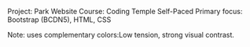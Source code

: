 Project: Park Website
Course: Coding Temple Self-Paced
Primary focus: Bootstrap (BCDN5), HTML, CSS

Note: uses complementary colors:Low tension, strong visual contrast.
